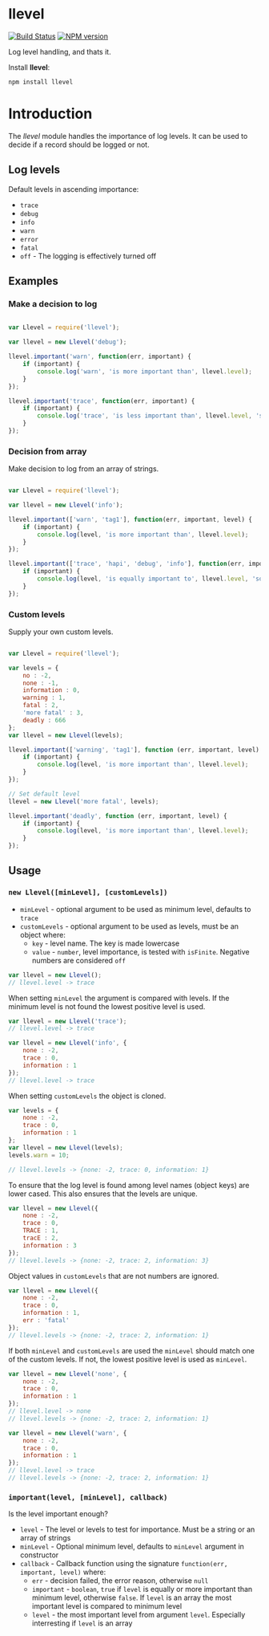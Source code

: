 llevel
===========

[![Build Status](https://secure.travis-ci.org/paed01/llevel.png)](http://travis-ci.org/paed01/llevel) [![NPM version](https://badge.fury.io/js/llevel.png)](http://badge.fury.io/js/llevel)

Log level handling, and thats it.

Install **llevel**:
```
npm install llevel
```

# Introduction

The *llevel* module handles the importance of log levels. It can be used to decide if a record should be logged or not.

## Log levels

Default levels in ascending importance:

* `trace`
* `debug`
* `info`
* `warn`
* `error`
* `fatal`
* `off` - The logging is effectively turned off

## Examples

### Make a decision to log

```javascript

var Llevel = require('llevel');

var llevel = new Llevel('debug');

llevel.important('warn', function(err, important) {
    if (important) {
        console.log('warn', 'is more important than', llevel.level);
    }
});

llevel.important('trace', function(err, important) {
    if (important) {
        console.log('trace', 'is less important than', llevel.level, 'so this is ignored');
    }
});

```

### Decision from array

Make decision to log from an array of strings.

```javascript

var Llevel = require('llevel');

var llevel = new Llevel('info');

llevel.important(['warn', 'tag1'], function(err, important, level) {
    if (important) {
        console.log(level, 'is more important than', llevel.level);
    }
});

llevel.important(['trace', 'hapi', 'debug', 'info'], function(err, important, level) {
    if (important) {
        console.log(level, 'is equally important to', llevel.level, 'so this should happen');
    }
});

```

### Custom levels

Supply your own custom levels.

```javascript

var Llevel = require('llevel');

var levels = {
    no : -2,
    none : -1,
    information : 0,
    warning : 1,
    fatal : 2,
    'more fatal' : 3,
    deadly : 666
};
var llevel = new Llevel(levels);

llevel.important(['warning', 'tag1'], function (err, important, level) {
    if (important) {
        console.log(level, 'is more important than', llevel.level);
    }
});

// Set default level
llevel = new Llevel('more fatal', levels);

llevel.important('deadly', function (err, important, level) {
    if (important) {
        console.log(level, 'is more important than', llevel.level);
    }
});

```

## Usage

### `new Llevel([minLevel], [customLevels])`

- `minLevel` - optional argument to be used as minimum level, defaults to `trace`
- `customLevels` - optional argument to be used as levels, must be an object where: 
  - `key` - level name. The key is made lowercase
  - `value` - `number`, level importance, is tested with `isFinite`. Negative numbers are considered `off`

```javascript
var llevel = new Llevel();
// llevel.level -> trace
```
  
When setting `minLevel` the argument is compared with levels. If the minimum level is not found the lowest positive level is used.

```javascript
var llevel = new Llevel('trace');
// llevel.level -> trace

var llevel = new Llevel('info', {
    none : -2,
    trace : 0,
    information : 1
});
// llevel.level -> trace
```

When setting `customLevels` the object is cloned.

```javascript
var levels = {
    none : -2,
    trace : 0,
    information : 1
};
var llevel = new Llevel(levels);
levels.warn = 10;

// llevel.levels -> {none: -2, trace: 0, information: 1}
```

To ensure that the log level is found among level names (object keys) are lower cased. This also ensures that the levels are unique.

```javascript
var llevel = new Llevel({
    none : -2,
    trace : 0,
    TRACE : 1,
    tracE : 2,
    information : 3
});
// llevel.levels -> {none: -2, trace: 2, information: 3}
```

Object values in `customLevels` that are not numbers are ignored.
 
```javascript
var llevel = new Llevel({
    none : -2,
    trace : 0,
    information : 1,
    err : 'fatal'
});
// llevel.levels -> {none: -2, trace: 2, information: 1}
```

If both `minLevel` and `customLevels` are used the `minLevel` should match one of the custom levels. If not, the lowest positive level is used as `minLevel`.
 
```javascript
var llevel = new Llevel('none', {
    none : -2,
    trace : 0,
    information : 1
});
// llevel.level -> none
// llevel.levels -> {none: -2, trace: 2, information: 1}

var llevel = new Llevel('warn', {
    none : -2,
    trace : 0,
    information : 1
});
// llevel.level -> trace
// llevel.levels -> {none: -2, trace: 2, information: 1}
```

### `important(level, [minLevel], callback)`

Is the level important enough?

- `level` - The level or levels to test for importance. Must be a string or an array of strings
- `minLevel` - Optional minimum level, defaults to `minLevel` argument in constructor
- `callback` - Callback function using the signature `function(err, important, level)` where:
  - `err` - decision failed, the error reason, otherwise `null`
  - `important` - `boolean`, `true` if `level` is equally or more important than minimum level, otherwise `false`. If `level` is an array the most important level is compared to minimum level
  - `level` - the most important level from argument `level`. Especially interresting if `level` is an array 
